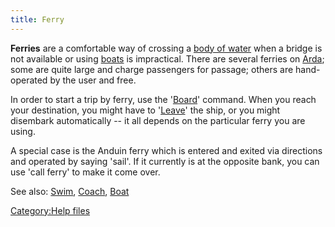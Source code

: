 ```yaml
---
title: Ferry
---
```


**Ferries** are a comfortable way of crossing a [body of
water](waterways "wikilink") when a bridge is not available or using
[boats](boat "wikilink") is impractical. There are several ferries on
[Arda](Arda "wikilink"); some are quite large and charge passengers for
passage; others are hand-operated by the user and free.

In order to start a trip by ferry, use the '[Board](Board "wikilink")'
command. When you reach your destination, you might have to
'[Leave](Leave "wikilink")' the ship, or you might disembark
automatically -- it all depends on the particular ferry you are using.

A special case is the Anduin ferry which is entered and exited via
directions and operated by saying 'sail'. If it currently is at the
opposite bank, you can use 'call ferry' to make it come over.

See also: [Swim](Swim "wikilink"), [Coach](Coach "wikilink"),
[Boat](Boat "wikilink")

[Category:Help files](Category:Help_files "wikilink")